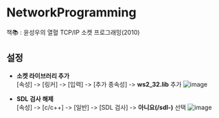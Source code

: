 # NetworkProgramming

책📚 : 윤성우의 열혈 TCP/IP 소켓 프로그래밍(2010)

## 설정
- **소켓 라이브러리 추가**  
[속성] -> [링커] -> [입력] -> [추가 종속성] -> **ws2_32.lib** 추가
![image](https://user-images.githubusercontent.com/101851472/232665610-2c5332e8-ad60-4ecf-940e-ba2e0d6e9777.png)

- **SDL 검사 해제**  
[속성] -> [c/c++] -> [일반] -> [SDL 검사] -> **아니요(/sdl-)** 선택
![image](https://user-images.githubusercontent.com/101851472/232665448-56b92b5a-c49e-4cf0-8e66-cbfec80cc542.png)

